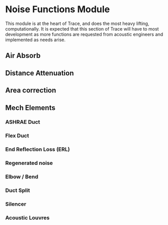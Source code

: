 # Noise Functions Module
This module is at the heart of Trace, and does the most heavy lifting, computationally. It is expected that this section of Trace will have to most development as more functions are requested from acoustic engineers and implemented as needs arise.

## Air Absorb

## Distance Attenuation

## Area correction

## Mech Elements
### ASHRAE Duct
### Flex Duct
### End Reflection Loss (ERL)
### Regenerated noise
### Elbow / Bend
### Duct Split
### Silencer
### Acoustic Louvres